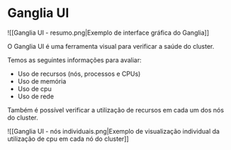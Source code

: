 # Ganglia UI


![[Ganglia UI - resumo.png|Exemplo de interface gráfica do Ganglia]]

O Ganglia UI é uma ferramenta visual para verificar a saúde do cluster.

Temos as seguintes informações para avaliar:

- Uso de recursos (nós, processos e CPUs)
- Uso de memória
- Uso de cpu
- Uso de rede

Também é possível verificar a utilização de recursos em cada um dos nós do cluster.

![[Ganglia UI - nós individuais.png|Exemplo de visualização individual da utilização de cpu em cada nó do cluster]]